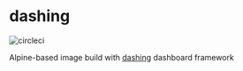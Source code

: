# dashing

![circleci][circleci]

Alpine-based image build with [dashing](http://dashing.io/) dashboard framework

[circleci]: https://img.shields.io/circleci/project/github/vektorcloud/dashing.svg "dashing"

